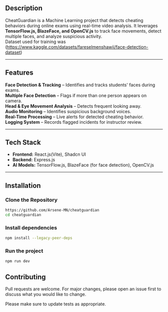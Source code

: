 ## Description
CheatGuardian is a Machine Learning project that detects cheating behaviors during online exams using real-time video analysis. It leverages **TensorFlow.js, BlazeFace, and OpenCV.js** to track face movements, detect multiple faces, and analyze suspicious activity.  
Dataset used for training was (https://www.kaggle.com/datasets/fareselmenshawii/face-detection-dataset)

---

## Features  
**Face Detection & Tracking** – Identifies and tracks students' faces during exams.  
**Multiple Face Detection** – Flags if more than one person appears on camera.  
**Head & Eye Movement Analysis** – Detects frequent looking away.  
**Audio Monitoring** – Identifies suspicious background voices.  
**Real-Time Processing** – Live alerts for detected cheating behavior.  
**Logging System** – Records flagged incidents for instructor review.  

---

## Tech Stack  
- **Frontend:** React.js(Vite), Shadcn UI 
- **Backend:** Express.js  
- **AI Models:** TensorFlow.js, BlazeFace (for face detection), OpenCV.js  
---

## Installation  

### Clone the Repository  
```sh
https://github.com/Arsene-MN/cheatguardian
cd cheatguardian
```

### Install dependencies
```sh
npm install --legacy-peer-deps
```
### Run the project
```sh
npm run dev
```

## Contributing
Pull requests are welcome. For major changes, please open an issue first
to discuss what you would like to change.

Please make sure to update tests as appropriate.
